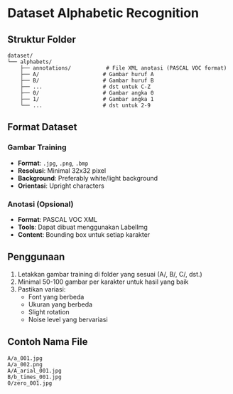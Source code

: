 # Dataset Alphabetic Recognition

## Struktur Folder

```
dataset/
└── alphabets/
    ├── annotations/           # File XML anotasi (PASCAL VOC format)
    ├── A/                    # Gambar huruf A
    ├── B/                    # Gambar huruf B
    ├── ...                   # dst untuk C-Z
    ├── 0/                    # Gambar angka 0
    ├── 1/                    # Gambar angka 1
    └── ...                   # dst untuk 2-9
```

## Format Dataset

### Gambar Training
- **Format**: `.jpg`, `.png`, `.bmp`
- **Resolusi**: Minimal 32x32 pixel
- **Background**: Preferably white/light background
- **Orientasi**: Upright characters

### Anotasi (Opsional)
- **Format**: PASCAL VOC XML
- **Tools**: Dapat dibuat menggunakan LabelImg
- **Content**: Bounding box untuk setiap karakter

## Penggunaan

1. Letakkan gambar training di folder yang sesuai (A/, B/, C/, dst.)
2. Minimal 50-100 gambar per karakter untuk hasil yang baik
3. Pastikan variasi:
   - Font yang berbeda
   - Ukuran yang berbeda
   - Slight rotation
   - Noise level yang bervariasi

## Contoh Nama File
```
A/a_001.jpg
A/a_002.png
A/A_arial_001.jpg
B/b_times_001.jpg
0/zero_001.jpg
```
